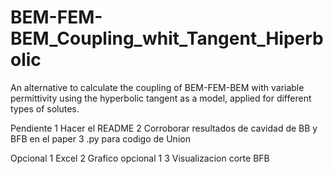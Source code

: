 # BEM-FEM-BEM_Coupling_whit_Tangent_Hiperbolic
An alternative to calculate the coupling of BEM-FEM-BEM with variable permittivity using the hyperbolic tangent as a model, applied for different types of solutes.

Pendiente 
1 Hacer el README
2 Corroborar resultados de cavidad de BB y BFB en el paper
3 .py para codigo de Union

Opcional
1 Excel
2 Grafico opcional 1
3 Visualizacion corte BFB
